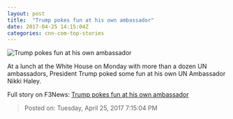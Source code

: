 ```yaml
---
layout: post
title:  "Trump pokes fun at his own ambassador"
date: 2017-04-25 14:15:04Z
categories: cnn-com-top-stories
---
```


![Trump pokes fun at his own ambassador](http://i2.cdn.cnn.com/cnnnext/dam/assets/151209072727-nikki-haley-donald-trump-super-tease.jpg)

At a lunch at the White House on Monday with more than a dozen UN ambassadors, President Trump poked some fun at his own UN Ambassador Nikki Haley.


Full story on F3News: [Trump pokes fun at his own ambassador](http://www.f3nws.com/n/YaksrH)

> Posted on: Tuesday, April 25, 2017 7:15:04 PM
